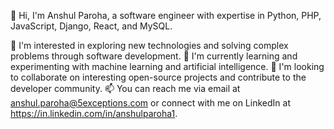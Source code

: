 👋 Hi, I'm Anshul Paroha, a software engineer with expertise in Python, PHP, JavaScript, Django, React, and MySQL.

👀 I'm interested in exploring new technologies and solving complex problems through software development.
🌱 I'm currently learning and experimenting with machine learning and artificial intelligence.
💞️ I'm looking to collaborate on interesting open-source projects and contribute to the developer community.
📫 You can reach me via email at anshul.paroha@5exceptions.com or connect with me on LinkedIn at https://in.linkedin.com/in/anshulparoha1.


